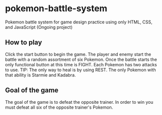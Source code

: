 # pokemon-battle-system
Pokemon battle system for game design practice using only HTML, CSS, and JavaScript (Ongoing project)

How to play
-------------------

Click the start button to begin the game.
The player and enemy start the battle with a random assortment of six Pokemon.
Once the battle starts the only functional button at this time is FIGHT.
Each Pokemon has two attacks to use.
TIP: The only way to heal is by using REST. The only Pokemon with that ability is Starmie and Kadabra.

Goal of the game
-------------------
The goal of the game is to defeat the opposite trainer. In order to win you must defeat all six of the opposite trainer's Pokemon.
